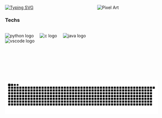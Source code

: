 [![Typing SVG](https://readme-typing-svg.demolab.com?font=Fira+Code&pause=1000&color=6711F9&width=435&lines=Hi%2C+everyone!+I'm+Mischa+Jampen.;Welcome+to+my+Github+profile!+)](https://git.io/typing-svg)
<img src="https://66.media.tumblr.com/43ff1ae84968ffd84606207e9995a78e/tumblr_py4mvbGe6h1tgo74ho1_1280.gif" alt ="Pixel Art" align = "right" height="250" width="200">


### Techs
<div style="display: inline_block"><br>
  <img src="https://cdn.jsdelivr.net/gh/devicons/devicon/icons/python/python-original.svg" height="70" alt="python logo"  />
  <img width="12" />
  <img src="https://cdn.jsdelivr.net/gh/devicons/devicon/icons/c/c-original.svg" height="70" alt="c logo"  />
  <img width="12" />
  <img src="https://cdn.jsdelivr.net/gh/devicons/devicon/icons/java/java-original.svg" height="70" alt="java logo"  />
  <img width="12" />
  <img src="https://cdn.jsdelivr.net/gh/devicons/devicon/icons/vscode/vscode-original.svg" height="70" alt="vscode logo"  />
</div><br>
<picture>
  <source media="(prefers-color-scheme: dark)" srcset="https://raw.githubusercontent.com/JMischa/JMischa/output/github-snake-dark.svg" />
  <source media="(prefers-color-scheme: light)" srcset="https://raw.githubusercontent.com/JMischa/JMischa/output/github-snake.svg" />
  <img alt="github-snake" src="https://raw.githubusercontent.com/JMischa/JMischa/output/github-snake.svg" />
</picture>
